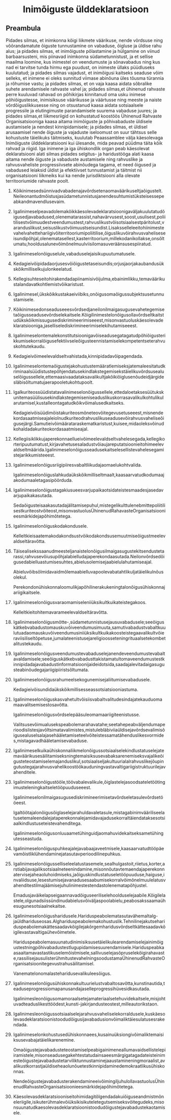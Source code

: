 <h1 align='center'>Inimõiguste ülddeklaratsioon</h1>
<h2>Preambula</h2>
<p>Pidades silmas, et inimkonna kõigi liikmete väärikuse, nende võrdsuse ning võõrandamatute õiguste tunnustamine on vabaduse, õigluse ja üldise rahu alus; ja
pidades silmas, et inimõiguste põlastamine ja hülgamine on viinud barbaarsusteni, mis piinavad inimkonna südametunnistust, ja et sellise maailma loomine, kus inimestel on veendumuste ja sõnavabadus ning kus nad ei tarvitse tunda hirmu ega puudust, on inimeste üllaks püüdluseks kuulutatud; ja
pidades silmas vajadust, et inimõigusi kaitseks seaduse võim selleks, et inimene ei oleks sunnitud viimase abinõuna üles tõusma türannia ja rõhumise vastu; ja
pidades silmas, et on vaja kaasa aidata sõbralike suhete arendamisele rahvaste vahel ja;
pidades silmas,et ühinenud rahvaste perre kuuluvad rahavad on põhikirjas kinnitanud oma usku inimese põhiõigustesse, inimisiksuse väärikusse ja väärtusse ning meeste ja naiste võrdõiguslikkusesse ning on otsustanud kaasa aidata sotsiaalsele progressile ja elutingimuste parandamisele suurema vabaduse juures; ja
pidades silmas,et liikmesriigid on kohustatud koostöös Ühinenud Rahvaste Organisatsiooniga kaasa aitama inimõiguste ja põhivabaduste üldisele austamisele ja nendest kinnipidamisele; ja
pidades silmas, et üldisel arusaamisel nende õiguste ja vajaduste iseloomust on suur tähtsus selle kohustuste täielikuks täitmiseks,
kuulutab Peaassamblee välja
käesolevaga Inimõiguste ülddeklaratsiooni kui ülesande, mida peavad püüdma täita kõik rahvad ja riigid.
Iga inimene ja iga ühiskondlik organ peab käesolevat deklaratsiooni alati silmas pidades selgitus- ja haridustööga alati kaasa aitama nende õiguste ja vabaduste austamisele ning rahvuslike ja rahvusvaheliste progressiivsete abinõudega tagama, et need õigused ja vabadused leiaksid üldist ja efektiivset tunnustamist ja täitmist nii organisatsiooni liikmeiks kui ka nende jurisdiktsiooni alla olevate territooriumide rahvaste poolt.</p>
<ol>
  <li>
    <p>Kõikinimesedsünnivadvabadenajavõrdsetenaomaväärikuseltjaõigustelt.Neileonantudmõistusjasüdametunnistusjanendesuhtumistüksteisessepeabkandmavendlusevaim.</p>
  </li>
  <li>
    <p>Igalinimeselpeavadolemakõikkäesolevadeklaratsioonigaväljakuulutatudõigusedjavabadused,olenematarassist,nahavärvusest,soost,usulisest,poliitilisestvõimuudestveendumustest,rahvuslikustvõisotsiaalsestpäritolust,varanduslikust,seisuslikustvõimuustseisundist.Lisaksselleleeitohiinimestevahelvahettehariigivõiterritooriumipoliitilise,õiguslikuvõirahvusvaheliseseisundipõhjal,olenematasellest,kasterritoorium,millekodanikollakse,onsõltumatu,hooldusalunevõimõnelmuulviisilomasuveräänsusespiiratud.</p>
  </li>
  <li>
    <p>Igalinimeselonõiguselule,vabaduselejaisikupuutumatusele.</p>
  </li>
  <li>
    <p>Kedagieivõipidadaorjusesvõiõigustetaseisundis;orjusjaorjakaubandusükskõikmilliselkujulonkeelatud.</p>
  </li>
  <li>
    <p>Kellegisuhteseitohirakendadapiinamisivõijulma,ebainimlikku,temaväärikustalandavatkohtlemistvõikaristust.</p>
  </li>
  <li>
    <p>Igalinimesel,ükskõikkustakaeiviibiks,onõigusomaõigussubjektsusetunnustamisele.</p>
  </li>
  <li>
    <p>Kõikinimesedonseaduseeesvõrdsedjaneilonilmaigasugusevahetegemisetaõigusseadusevõrdselekaitsele.Kõigilinimestelonõigusollavõrdseltkaitstudükskõikmissugusediskrimineerimiseeest,misonvastuoluskäesolevadeklaratsiooniga,jaselliselediskrimineerimiselekihutamiseeest.</p>
  </li>
  <li>
    <p>Igalinimeselontemalekonstitutsioonigavõiseadusegatagatudpõhiõigusterikkumisekorralõigusefektiivseleõigusteennistamiselekompetentseterahvuskohtutekaudu.</p>
  </li>
  <li>
    <p>Kedagieivõimeelevaldseltvahistada,kinnipidadavõipagendada.</p>
  </li>
  <li>
    <p>Igalinimeselontemaõigustejakohustustemääratlemiseksjatemaleesitatudkriminaalsüüdistustepõhjendatusekindlakstegemisekstäielikuvõrdsusealuselõigussellele,ettemaasivaadataksavalikultjakõikiõiglusenõudeidjärgidesläbisõltumatujaerapooletukohtupoolt.</p>
  </li>
  <li>
    <p>Igalkuriteossüüdistatavalinimeselonõigussellele,ettedaloetaksesüütukskunitemasüülisusekindlakstegemiseniseaduslikuskorrasavalikulkohtulikularutamisel,kustalleontagatudkõikvõimalusedkaitseks.</p>
    <p>Kedagieivõisüüdimõistakuriteosmõneteovõitegevusetuseeest,misnendekordasaatmiseajaleiolnudkuriteodrahvuslikuseadusevõirahvusvaheliseõigusejärgi.Samutieivõimäärataraskematkaristust,kuisee,midaoleksvõinudkohaldadakuriteokordasaatmiseajal.</p>
  </li>
  <li>
    <p>Kellegiisiklikkujaperekonnaellueivõimeelevaldseltvahelesegada,kellegikorteripuutumatust,kirjavahetusesaladustvõiaujareputatsioonieitohimeelevaldseltmäärida.Igalinimeselonõigusseadusekaitselesellistevahelesegamistejarikkumisteeest.</p>
  </li>
  <li>
    <p>Igalinimeselonõigusriigipiiresvabaltliikudajaomaelukohtvalida.</p>
    <p>Igalinimeselonõiguslahkudaükskõikmilliseltmaalt,kaasaarvatudkodumaajakodumaaletagasipöörduda.</p>
  </li>
  <li>
    <p>Igalinimeselonõigustagakiusueesvarjupaikaotsidateistesmaadesjasedavarjupaikakasutada.</p>
    <p>Sedaõigusteisaakasutadajälitamisepuhul,mistegelikulttulenebmittepoliitilisestkuriteostvõiteost,misonvastuolusÜhinenudRahavasteOrganisatsioonieesmärkidejapõhimõtetega.</p>
  </li>
  <li>
    <p>Igalinimeselonõiguskodakondusele.</p>
    <p>Kelleltkieisaatemakodakondsustvõikodakondsusemuutmiseõigustmeelevaldseltäravõtta.</p>
  </li>
  <li>
    <p>Täisealisekssaanudmeesteljanaistelonõigusilmaigasugustekitsendustetarassi,rahvusevõiusupõhjalabielludajaperekondaasutada.Neilonvõrdsedõigusedabielluastumisesuhtes,abielusolemisejaabielulahutamiseajal.</p>
    <p>Abieluvõibsõlmidavaidmõlemaabielluvapoolevabatahtlikuljatäielikulnõusolekul.</p>
    <p>Perekondonühiskonnaloomulikjapõhilinerakukeningtalonõigusühiskonnajariigikaitsele.</p>
  </li>
  <li>
    <p>Igalinimeselonõigusvaraomamiseleniiüksikultkuikateistegakoos.</p>
    <p>Kelleltkieitohitemavarameelevaldseltäravõtta.</p>
  </li>
  <li>
    <p>Igalinimeselonõigusmõtte-,südametunnistusejausuvabadusele;seeõiguskätkebvabadustomauskuvõiveendumusimuuta,samutivabadustvabaltkuulutuadaomauskuvõiveendumusiniiüksikultkuikakoosteistegaavalikultvõieraviisiliseltõpetuse,jumalateenistusejareligioosseteningrituaalsetekombetalitustekaudu.</p>
  </li>
  <li>
    <p>Igalinimeselonõigusveendumustevabaduselejanendeveendumustevabaltavaldamisele;seeõiguskätkebvabadusttakistamatultomaveendumustestkinnipidadajavabadustinformatsioonijaideidotsida,saadajalevitadaigasugusteabinõudegajariigipiiristsõltumata.</p>
  </li>
  <li>
    <p>Igalinimeselonõigusrahumeelsekogunemisejaliitumisevabadusele.</p>
    <p>Kedagieivõisundidaükskõikmillisesseassotsiatsiooniastuma.</p>
  </li>
  <li>
    <p>Igalinimeselonõiguskasvahetultvõisiisvabaltvalitudesindajatekauduomamaavalitsemisestosavõtta.</p>
    <p>Igalinimeselonõigusvõrdselepääsuleomamaariigiteenistusse.</p>
    <p>Valitsusevõimualusekspeabolemarahavatahe;seetahepeabväljendumaperioodislistesjavõltsimatavalimistes,mistulebläbiviiaüldisejavõrdsevalimisõigusealuselsalajasehääletamiseteelvõiteistessamatähenduslikesvormides,mistagavadhääletamisevabaduse.</p>
  </li>
  <li>
    <p>Igalinimeselkuikaühiskonnaliikmelonõigussotsiaalselekindlustatuselejatemaväärikusesäilitamiseksningtemaisiksusevabaksarenemiseksvajalikeõigusteteostamiselemajanduslikul,sotsiaalseljakultuurialalrahvuslikejõupingutustegajarahvusvahelikoostöökauduningvastavaltigariigistruktuurilejavahenditele.</p>
  </li>
  <li>
    <p>Igalinimeselonõigustööle,töövabalevalikule,õiglastelejasoodsateletöötingimusteleningkaitseletööpuuduseeest.</p>
    <p>Igalinimeselonilmaigasugusediskrimineerimisetavõrdseletasulevõrdsetööeest.</p>
    <p>Igaltöötajalonõigusõiglaselejarahuldavaletasule,mistagabinimvääriliseelatusetemaleendalejataperekonnalejamidavajadusekorraltäiendataksesotsiaalkindlustuseteistevahenditega.</p>
    <p>Igalinimeselonõigusonluuaametühinguidjaomahuvidekaitseksametühingutesseastuda.</p>
  </li>
  <li>
    <p>Igalinimeselonõiguspuhkeajalejavabaajaveetmisele,kaasaarvatudtööpäevamõistliklühendaminejatasutavperioodilinepuhkus.</p>
  </li>
  <li>
    <p>Igalinimeselonõigusselliseleelatustasemele,sealhulgastoit,riietus,korter,arstiabijavajaliksotsiaalneteenindamine,misonnõutavtemaendajaperekonnatervisejaheaoluhoidmiseks,jaõiguskindlustatuseletööpuuduse,haiguse,invaliidsuse,lesestumisejavanadusesaabumisekorralvõimõnelmuulelatusvahenditestilmajäämisejuhulinimestestendastolenematapõhjustel.</p>
    <p>Emadusjaväikelapseigaannavadõiguseeriliselehoolduselejaabile.Kõigilelastele,olgunadsiissündinudabielusvõiväljaspoolabielu,peabosakssaamaühesugunesotsiaalnekaitse.</p>
  </li>
  <li>
    <p>Igalinimeselonõigusharidusele.Hariduspeabolematasutavähemaltalg-jaüldhariduseosas.Alghariduspeabolemakohustuslik.Tehnilinejakutsehariduspeabolemakättesaadavkõigilejakõrgemharidusvõrdseltkättesaadavkõigilevastavaltigaühevõimetele.</p>
    <p>Hariduspeabolemasuunatudinimisiksusetäielikulearendamiselejainimõigustestningpõhivabadustestlugupidamisesuurendamisele.Hariduspeabkaasaaitamavastastikuselemõistmisele,sallivuselejasõpruselekõigirahavaste,rassilisejausulisterühmitustevahelningsoodustamaÜhinenudRahvasteOrganisatsioonitegevustrahusäilitamisel.</p>
    <p>Vanematelonomalasteharidusevalikuleesõigus.</p>
  </li>
  <li>
    <p>Igalinimeselonõigusühiskonnakultuurielustvabaltosavõtta,kunstinautida,teaduseprogressiomapanusandajaselleprogressihüvesidkasutada.</p>
    <p>Igalinimesleonõigusomamoraalsetejamateriaalsetehuvidekaitsele,misjohtuvadteaduslikesttöödest,kunsti-jakirjandusteostest,milleautorikstaon.</p>
  </li>
  <li>
    <p>Igalinimesleonõigussotsiaalselejarahvusvaheliselekorraldusele,kuskäesolevasdeklaratsioonistoodudõigusijavabadusionvõimaliktäiesulatusesrakendada.</p>
  </li>
  <li>
    <p>Igalinimeselonkohustusedühiskonnaees,kusainuüksiongivõimaliktemaisiksusevabajatäielikarenemine.</p>
    <p>Omaõigustejavabadusteteostamiselpeabigainimeneallumavaidsellistelepiiramistele,misonseadusegakehtestatudainsaeesmärgigatagadateisteinimesteõigustejavabadustetarviliktunnustaminejaaustamineningmoraalist,avalikustkorrastjaüldiseheaolunõuetestkinnipidaminedemokraatlikusühiskonnas.</p>
    <p>NendeõigustejavabadusterakendamineeivõimingiljuhulollavastuolusÜhinenudRahvasteOrganisatsioonieesmärkidejapõhimõtetega.</p>
  </li>
  <li>
    <p>Käesolevasdeklaratsiooniseitohimidagitõlgendadakuiõiguseandmistmõneleriigile,isikuterühmalevõiüksikisikuteletegutsemiseksvõitegudeks,misonsuunatudkaesolevasdeklaratsioonistoodudõigustejavabadustekaotamisele.</p>
  </li>
</ol>